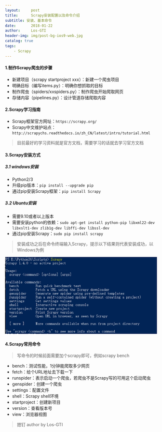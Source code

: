 ```yaml
---
layout:     post
title:      Scrapy安装配置以及命令介绍
subtitle: 安装、基本命令
date:       2018-01-22
author:     Los-GTI
header-img: img/post-bg-ios9-web.jpg
catalog: true
tags:
    - Scrapy
---
```


#### 1.制作Scrapy爬虫的步骤
- 新建项目（scrapy startproject xxx）：新建一个爬虫项目
- 明确目标（编写items.py）：明确你想抓取的目标
- 制作爬虫（spiders/xxspiders.py）：制作爬虫开始爬取网页
- 存储内容（pipelines.py）：设计管道存储爬取内容

#### 2.Scrapy学习指南
- Scrapy框架官方网址：`https://scrapy.org/`
- Scrapy中文维护站点：`http://scrapychs.readthedocs.io/zh_CN/latest/intro/tutorial.html`
> 目前最好的学习资料就是官方文档，需要学习的话就去学习官方文档


#### 3.Scrapy安装方式

##### 3.1 windows安装
- Python2/3
- 升级pip版本：`pip install --upgrade pip`
- 通过pip安装Scrapy框架：`pip install Scrapy`

##### 3.2 Ubuntu安装
- 需要9.10或者以上版本
- 需要安装python的依赖：`sudo apt-get install python-pip libxml22-dev libxslt1-dev zlib1g-dev libffi-dev libssl-dev`
- 通过pip安装Scrapy：`sudo pip install scrapy`

> 安装成功之后在命令终端输入Scrapy，提示以下结果则代表安装成功，以Windows为例

![](https://raw.githubusercontent.com/Los-GTI/Los-GTI.github.io/master/img/Scrapy2.png)

#### 4.Scrapy常用命令
> 写命令的时候前面需要加个scrapy即可，例如scrapy bench
- bench：测试性能，1分钟能爬取多少网页
- fetch：给个URL地址去下载一下
- runspider：表示启动一个爬虫，若爬虫不是Scrapy写的可用这个启动爬虫
- genspider：创建一个爬虫
- settings：配置文件
- shell：Scrapy shell环境
- startproject：创建新项目
- version：查看版本号
- view：浏览器视图

> 摁钉 author by Los-GTI

